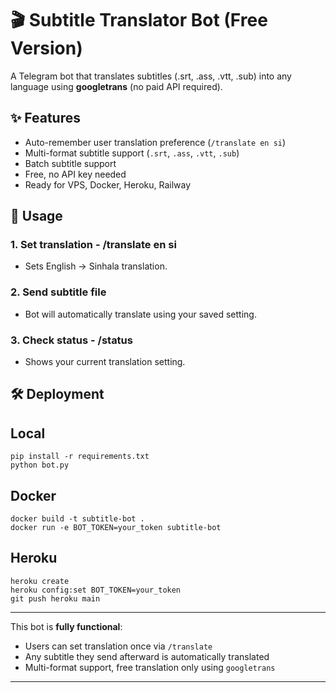 # 🎬 Subtitle Translator Bot (Free Version)

A Telegram bot that translates subtitles (.srt, .ass, .vtt, .sub) into any language using **googletrans** (no paid API required).

## ✨ Features

- Auto-remember user translation preference (`/translate en si`)  
- Multi-format subtitle support (`.srt`, `.ass`, `.vtt`, `.sub`)  
- Batch subtitle support  
- Free, no API key needed  
- Ready for VPS, Docker, Heroku, Railway  

## 🚀 Usage

### 1. Set translation - /translate en si
- Sets English → Sinhala translation.  

### 2. Send subtitle file
- Bot will automatically translate using your saved setting.  

### 3. Check status - /status
- Shows your current translation setting.

## 🛠 Deployment

## Local
```
pip install -r requirements.txt
python bot.py
```
## Docker
```
docker build -t subtitle-bot .
docker run -e BOT_TOKEN=your_token subtitle-bot
```
## Heroku
```
heroku create
heroku config:set BOT_TOKEN=your_token
git push heroku main
```
---

This bot is **fully functional**:  

- Users can set translation once via `/translate`  
- Any subtitle they send afterward is automatically translated  
- Multi-format support, free translation only using `googletrans`  

---
